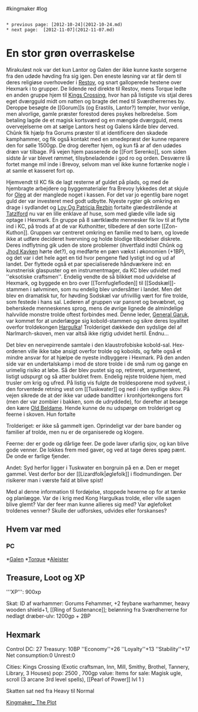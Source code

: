 #kingmaker #log

```ad-info

* previous page: [2012-10-24](2012-10-24.md)
* next page:  [2012-11-07](2012-11-07.md) 
```

# En stor grøn overraskelse  
 
Mirakuløst nok var det kun Lantor og Galen der ikke kunne kaste sorgerne fra den udøde høvding fra sig igen. Den eneste løsning var at får dem til deres religiøse overhoveder i [Restov](Restov.md), og snart galloperede hestene over Hexmark i to grupper. De lidende red direkte til Restov, mens Torque ledte en anden gruppe hjem til [Kings Crossing](Kings%20Crossing.md), hvor han på listigste vis stjal deres eget dværgguld midt om natten og bragte det med til Sværdherrernes by. Deroppe besøgte de [[Gorum]]s (og Erastils, Lantor?) templer, hvor venlige, men alvorlige, gamle præster forestod deres psykes helbredelse. Som betaling lagde de et magisk kortsværd og en mængde dværgguld, mens overvejelserne om at sælge Lantors hest og Galens kårde blev derved. Chûnk fik hjælp fra Gorums præster til at identificere den skadede kamphammer, og fik også kontakt med en smedepræst der kunne reparere den for sølle 1500gp. De drog derefter hjem, og kun få ar af den udødes dræn var tilbage. På vejen hjem passerede de [[Fort Serenko]], som siden sidste år var blevet rømmet, tilsybneladende i god ro og orden. Desværre lå fortet mange mil inde i Brevoy, selvom man vel ikke kunne fortænke nogle i at samle et kasseret fort op.
Hjemvendt til KC fik de lagt resterne af guldet på plads, og med de hjembragte arbejdere og byggematerialer fra Brevoy lykkedes det at skjule for [Oleg](Oleg%20Leventon.md) at der manglede noget i kassen. For det var jo egentlig bare noget guld der var investeret med godt udbytte. Nyeste rygter gik omkring en drage i sydlandet og [Loy Og Patricia Rezbin](Loy%20Og%20Patricia%20Rezbin.md) fortalte glædestrålende at [Tatzlford](Tatzlford.md) nu var en lille enklave af huse, som med glæde ville lade sig optage i Hexmark. En gruppe på 8 særtklædte mennesker fik lov til at flytte ind i KC, på trods af at de var Kuthonitter, tilbedere af den sorte [[Zon-Kuthon]]. Gruppen var centreret omkring en familie med to børn, og lovede ikke at udføre decideret hvervning og holde blodige tilbedelser diskrete. Deres indflytning gik uden de store problemer (ihvertfald indtil Chûnk og [Jhod Kavken](Jhod%20Kavken.md) hørte det?), og medførte en pæn vækst i økonomien (+1BP), og det var i det hele aget en tid hvor pengene flød lystigt ind og ud af landet. Der flyttede også et par specialiserede håndværkere ind: en kunstnerisk glaspuster og en instrumentmager, da KC blev udvidet med ''eksotiske craftsmen''. Endelig vendte de så blikket mod udvidelse af Hexmark, og byggede en bro over [[Tornfuglefloden]] til [[Sodskæl]]-stammen i sølvminen, som nu endelig blev undersåtter i landet. Men det blev en dramatisk tur, for høvding Sodskæl var ufrivillig vært for fire trolde, som festede i hans sal. Lederen af gruppen var pansret og bevæbnet, og beherskede menneskenes sprog, mens de øvrige lignede de almindelige halvvilde monstre trolde oftest forbindes med. Denne leder, [General Garuk](General%20Garuk.md), var kommet for at underlægge sig kobold-stammen og sikre deres loyalitet overfor troldekongen [Hargulka](Hargulka.md)! Trolderiget dækkede den sydslige del af Narlmarch-skoven, men var altså ikke rigtig udvidet hertil. Endnu...
Det blev en nervepirrende samtale i den klaustrofobiske kobold-sal. Hex-ordenen ville ikke tabe ansigt overfor trolde og kobolds, og følte også et mindre ansvar for at hjælpe de nyeste indbyggere i Hexmark. På den anden side var en undertalskamp i mod de store trolde i de små rum og gange en urimelig risiko at løbe. Så der blev pustet sig op, retireret, argumenteret, listigt udspurgt og så atter buldret frem. Endelig rejste troldene hjem, med trusler om krig og ufred. På listig vis fulgte de troldesporene mod sydvest, i den forventede retning vest om [[Tuskwater]] og ned i den sydlige skov. På vejen sikrede de at der ikke var udøde banditter i kronhjortekongens fort (men der var zombier i bakken, som de udryddede), for derefter at besøge den kære [Old Beldame](Old%20Beldame.md). Hende kunne de nu udspørge om trolderiget og feerne i skoven. Hun fortalte
Trolderiget: er ikke så gammelt igen. Oprindeligt var der bare bander og familier af trolde, men nu er de organiserede og klogere. 
Feerne: der er gode og dårlige feer. De gode laver ufarlig sjov, og kan blive gode venner. De lokkes frem med gaver, og ved at tage deres spøg pænt. De onde er farlige fjender.
Andet: Syd herfor ligger i Tuskwater en borgruin på en ø. Den er meget gammel. Vest derfor bor der [[Lizardfolk|øglefolk]] i flodmundingen. Der risikerer man i værste fald at blive spist!
Med al denne information til fordøjelse, stoppede hexerne op for at tænke og planlægge. Var de i krig med Kong Hargulkas trolde, eller ville sagen blive glemt? Var der feer man kunne allieres sig med? Var øglefolket troldenes venner? Skulle der udforskes, udvides eller forskanses?
 
## Hvem var med 
### PC 
 
*[Galen](Galen%20Jabir.md) 
*[Torque](Torque%20Firebrand.md) 
*[Aleister](Aleister.md) 
## Treasure, Loot og XP 
'''XP''': 900xp  
Skat: ID af warhammer: Gorums Fehammer, +2 feybane warhammer, heavy wooden shield+1, [[Ring of Sustenance]]; belønning fra Sværdherrerne for nedlagt dræber-ulv: 1200gp + 2BP
## Hexmark 
Control DC: 27 Treasury: 10BP 
  ''Economy''+26 ''Loyalty''+13 ''Stability''+17 
  Net consumption:0 Unrest:0
Cities:
Kings Crossing (Exotic craftsman, Inn, Mill, Smithy, Brothel, Tannery, Library, 3 Houses) pop: 2500 , 700gp value: Items for sale: Magisk ugle, scroll (3 arcane 3rd level spells), [[Pearl of Power]] lvl 1 )
Skatten sat ned fra Heavy til Normal
[Kingmaker_ The Plot](Kingmaker_%20The%20Plot.md)

